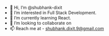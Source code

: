 - 👋 Hi, I’m @shubhank-dixit
- 👀 I’m interested in Full Stack Development.
- 🌱 I’m currently learning React.
- 💞️ I’m looking to collaborate on 
- 📫 Reach me at - shubhank.dixit.9@gmail.com

<!---
shubhank-dixit/shubhank-dixit is a ✨ special ✨ repository because its `README.md` (this file) appears on your GitHub profile.
You can click the Preview link to take a look at your changes.
--->
